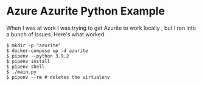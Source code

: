 # Azure Azurite Python Example

When I was at work I was trying to get Azurite to work locally , but I ran into a bunch of issues. Here's what worked.

```shell
$ mkdir -p "azurite"
$ docker-compose up -d azurite
$ pipenv --python 3.9.2
$ pipenv install
$ pipenv shell
$ ./main.py
$ pipenv --rm # deletes the virtualenv
```
